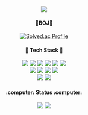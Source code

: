 <div align=center>
  <img src="https://capsule-render.vercel.app/api?type=Slice&color=6FC7E1&height=300&section=header&fontSize=50" />
    <h4>🌿BOJ🌿</h4>
    <p><a href="https://solved.ac/asasas0111"><img src="http://mazassumnida.wtf/api/mini/generate_badge?boj=asasas0111" alt="Solved.ac Profile"></a></p>
    
  <h4>🌱 Tech Stack 🌱</h4>
  <img src="https://img.shields.io/badge/Salesforce-00A1E0?style=flat-square&logo=Salesforce&logoColor=white"/>
  <!--<img src="https://img.shields.io/badge/Java-007396?style=flat-square&logo=Java&logoColor=white"/>
  <img src="https://img.shields.io/badge/JavaScript-F7DF1E?style=flat-square&logo=JavaScript&logoColor=white"/>-->
  
  <img src="https://img.shields.io/badge/Java-007396?style=flat-square&logo=Java&logoColor=white"/>
<img src="https://img.shields.io/badge/Spring-6DB33F?style=flat-square&logo=Spring&logoColor=white"/>
<img src="https://img.shields.io/badge/jQuery-0769AD?style=flat-square&logo=jQuery&logoColor=white"/>
<img src="https://img.shields.io/badge/JavaScript-F7DF1E?style=flat-square&logo=JavaScript&logoColor=white"/>
<img src="https://img.shields.io/badge/HTML5-E34F26?style=flat-square&logo=HTML5&logoColor=white"/>
<br>
  
<img src="https://img.shields.io/badge/CSS3-1572B6?style=flat-square&logo=CSS3&logoColor=white"/>
<img src="https://img.shields.io/badge/Bootstrap-7952B3?style=flat-square&logo=Bootstrap&logoColor=white"/>
<img src="https://img.shields.io/badge/Apache Tomcat-F8DC75?style=flat-square&logo=Apache Tomcat&logoColor=black"/>
<img src="https://img.shields.io/badge/Python-3776AB?style=flat-square&logo=Python&logoColor=white"/>
  <br>
  <img src="https://img.shields.io/badge/Oracle-F80000?style=flat-square&logo=Oracle&logoColor=white"/>
  <img src="https://img.shields.io/badge/Visual Studio-5C2D91?style=flat-square&logo=Visual Studio&logoColor=white"/>
<h4>:computer: Status :computer:</h4>
<picture>
<source 
  srcset="https://github-readme-stats.vercel.app/api?username=hyochu&show_icons=true&theme=dark"
  media="(prefers-color-scheme: dark)"
/>
<source
  srcset="https://github-readme-stats.vercel.app/api?username=hyochu&show_icons=true"
  media="(prefers-color-scheme: light), (prefers-color-scheme: no-preference)"
/>
<img src="https://github-readme-stats.vercel.app/api?username=hyochu&show_icons=true" />
</picture>
<img src="https://capsule-render.vercel.app/api?type=Slice&color=6FC7E1&height=300&section=footer&fontSize=50" />
</div>



<!--
**hyochu/hyochu** is a ✨ _special_ ✨ repository because its `README.md` (this file) appears on your GitHub profile.
[![Solved.ac Profile](http://mazassumnida.wtf/api/v2/generate_badge?boj=asasas0111)](https://solved.ac/asasas0111/)
Here are some ideas to get you started:

- 🔭 I’m currently working on ...
- 🌱 I’m currently learning ...
- 👯 I’m looking to collaborate on ...
- 🤔 I’m looking for help with ...
- 💬 Ask me about ...
- 📫 How to reach me: ...
- 😄 Pronouns: ...
- ⚡ Fun fact: ...
-->
